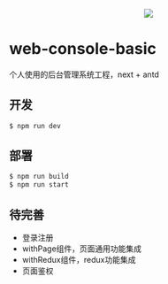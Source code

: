 
<p align="center">
  <a aria-label="Ruixiaojia’s console" href="https://console.ruixiaojia.com">
    <img src="https://ruixiaojia-blog.oss-cn-hangzhou.aliyuncs.com/logo.png">
  </a>
</p>

# web-console-basic
个人使用的后台管理系统工程，next + antd

## 开发
```javascript
$ npm run dev
```

## 部署
```javascript
$ npm run build
$ npm run start
```

## 待完善
- 登录注册
- withPage组件，页面通用功能集成
- withRedux组件，redux功能集成
- 页面鉴权